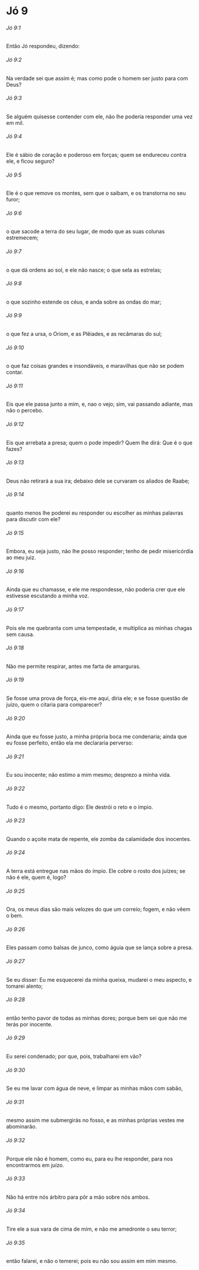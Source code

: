 # Jó 9

###### Jó 9:1

Então Jó respondeu, dizendo:

###### Jó 9:2

Na verdade sei que assim é; mas como pode o homem ser justo para com Deus?

###### Jó 9:3

Se alguém quisesse contender com ele, não lhe poderia responder uma vez em mil.

###### Jó 9:4

Ele é sábio de coração e poderoso em forças; quem se endureceu contra ele, e ficou seguro?

###### Jó 9:5

Ele é o que remove os montes, sem que o saibam, e os transtorna no seu furor;

###### Jó 9:6

o que sacode a terra do seu lugar, de modo que as suas colunas estremecem;

###### Jó 9:7

o que dá ordens ao sol, e ele não nasce; o que sela as estrelas;

###### Jó 9:8

o que sozinho estende os céus, e anda sobre as ondas do mar;

###### Jó 9:9

o que fez a ursa, o Oriom, e as Plêiades, e as recâmaras do sul;

###### Jó 9:10

o que faz coisas grandes e insondáveis, e maravilhas que não se podem contar.

###### Jó 9:11

Eis que ele passa junto a mim, e, nao o vejo; sim, vai passando adiante, mas não o percebo.

###### Jó 9:12

Eis que arrebata a presa; quem o pode impedir? Quem lhe dirá: Que é o que fazes?

###### Jó 9:13

Deus não retirará a sua ira; debaixo dele se curvaram os aliados de Raabe;

###### Jó 9:14

quanto menos lhe poderei eu responder ou escolher as minhas palavras para discutir com ele?

###### Jó 9:15

Embora, eu seja justo, não lhe posso responder; tenho de pedir misericórdia ao meu juiz.

###### Jó 9:16

Ainda que eu chamasse, e ele me respondesse, não poderia crer que ele estivesse escutando a minha voz.

###### Jó 9:17

Pois ele me quebranta com uma tempestade, e multiplica as minhas chagas sem causa.

###### Jó 9:18

Não me permite respirar, antes me farta de amarguras.

###### Jó 9:19

Se fosse uma prova de força, eis-me aqui, diria ele; e se fosse questão de juízo, quem o citaria para comparecer?

###### Jó 9:20

Ainda que eu fosse justo, a minha própria boca me condenaria; ainda que eu fosse perfeito, então ela me declararia perverso:

###### Jó 9:21

Eu sou inocente; não estimo a mim mesmo; desprezo a minha vida.

###### Jó 9:22

Tudo é o mesmo, portanto digo: Ele destrói o reto e o ímpio.

###### Jó 9:23

Quando o açoite mata de repente, ele zomba da calamidade dos inocentes.

###### Jó 9:24

A terra está entregue nas mãos do ímpio. Ele cobre o rosto dos juízes; se não é ele, quem é, logo?

###### Jó 9:25

Ora, os meus dias são mais velozes do que um correio; fogem, e não vêem o bem.

###### Jó 9:26

Eles passam como balsas de junco, como águia que se lança sobre a presa.

###### Jó 9:27

Se eu disser: Eu me esquecerei da minha queixa, mudarei o meu aspecto, e tomarei alento;

###### Jó 9:28

então tenho pavor de todas as minhas dores; porque bem sei que não me terás por inocente.

###### Jó 9:29

Eu serei condenado; por que, pois, trabalharei em vão?

###### Jó 9:30

Se eu me lavar com água de neve, e limpar as minhas mãos com sabão,

###### Jó 9:31

mesmo assim me submergirás no fosso, e as minhas próprias vestes me abominarão.

###### Jó 9:32

Porque ele não é homem, como eu, para eu lhe responder, para nos encontrarmos em juízo.

###### Jó 9:33

Não há entre nós árbitro para pôr a mão sobre nós ambos.

###### Jó 9:34

Tire ele a sua vara de cima de mim, e não me amedronte o seu terror;

###### Jó 9:35

então falarei, e não o temerei; pois eu não sou assim em mim mesmo.

